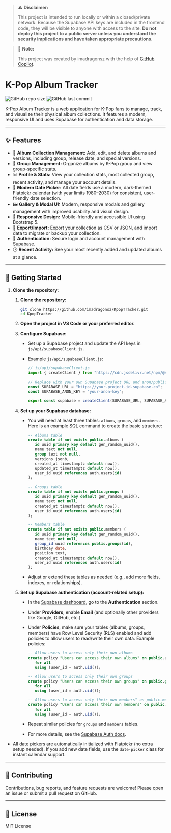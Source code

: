 > ⚠️ **Disclaimer:**
>
> This project is intended to run locally or within a closed/private network. Because the Supabase API keys are included in the frontend code, they will be visible to anyone with access to the site. **Do not deploy this project to a public server unless you understand the security implications and have taken appropriate precautions.**

> 🤖 **Note:**
>
> This project was created by imadragonsz with the help of [GitHub Copilot](https://github.com/features/copilot).

# K-Pop Album Tracker

![GitHub repo size](https://img.shields.io/github/repo-size/imadragonsz/KpopTracker?color=43c6ac)
![GitHub last commit](https://img.shields.io/github/last-commit/imadragonsz/KpopTracker?color=43c6ac)

K-Pop Album Tracker is a web application for K-Pop fans to manage, track, and visualize their physical album collections. It features a modern, responsive UI and uses Supabase for authentication and data storage.

---

## ✨ Features

- 🎵 **Album Collection Management:** Add, edit, and delete albums and versions, including group, release date, and special versions.
- 👥 **Group Management:** Organize albums by K-Pop group and view group-specific stats.
- 📊 **Profile & Stats:** View your collection stats, most collected group, recent activity, and manage your account details.
- 📅 **Modern Date Picker:** All date fields use a modern, dark-themed Flatpickr calendar (with year limits 1980–2030) for consistent, user-friendly date selection.
- 🖼️ **Gallery & Modal UI:** Modern, responsive modals and gallery management with improved usability and visual design.
- 📱 **Responsive Design:** Mobile-friendly and accessible UI using Bootstrap 5.
- 💾 **Export/Import:** Export your collection as CSV or JSON, and import data to migrate or backup your collection.
- 🔐 **Authentication:** Secure login and account management with Supabase.
- 🕒 **Recent Activity:** See your most recently added and updated albums at a glance.

---

## 🚀 Getting Started

1. **Clone the repository:**

   1. **Clone the repository:**

      ```sh
      git clone https://github.com/imadragonsz/KpopTracker.git
      cd KpopTracker
      ```

   2. **Open the project in VS Code or your preferred editor.**

   3. **Configure Supabase:**

      - Set up a Supabase project and update the API keys in `js/api/supabaseClient.js`.
      - Example `js/api/supabaseClient.js`:

        ```js
        // js/api/supabaseClient.js
        import { createClient } from "https://cdn.jsdelivr.net/npm/@supabase/supabase-js/+esm";

        // Replace with your own Supabase project URL and anon/public key
        const SUPABASE_URL = "https://your-project-id.supabase.co";
        const SUPABASE_ANON_KEY = "your-anon-key";

        export const supabase = createClient(SUPABASE_URL, SUPABASE_ANON_KEY);
        ```

   4. **Set up your Supabase database:**

      - You will need at least three tables: `albums`, `groups`, and `members`. Here is an example SQL command to create the basic structure:

        ```sql
        -- Albums table
        create table if not exists public.albums (
           id uuid primary key default gen_random_uuid(),
           name text not null,
           group text not null,
           versions jsonb,
           created_at timestamptz default now(),
           updated_at timestamptz default now(),
           user_id uuid references auth.users(id)
        );

        -- Groups table
        create table if not exists public.groups (
           id uuid primary key default gen_random_uuid(),
           name text not null,
           created_at timestamptz default now(),
           user_id uuid references auth.users(id)
        );

        -- Members table
        create table if not exists public.members (
           id uuid primary key default gen_random_uuid(),
           name text not null,
           group_id uuid references public.groups(id),
           birthday date,
           position text,
           created_at timestamptz default now(),
           user_id uuid references auth.users(id)
        );
        ```

      - Adjust or extend these tables as needed (e.g., add more fields, indexes, or relationships).

   5. **Set up Supabase authentication (account-related setup):**

      - In the [Supabase dashboard](https://app.supabase.com/), go to the **Authentication** section.
      - Under **Providers**, enable **Email** (and optionally other providers like Google, GitHub, etc.).
      - Under **Policies**, make sure your tables (albums, groups, members) have Row Level Security (RLS) enabled and add policies to allow users to read/write their own data. Example policies:

        ```sql
        -- Allow users to access only their own albums
        create policy "Users can access their own albums" on public.albums
           for all
           using (user_id = auth.uid());

        -- Allow users to access only their own groups
        create policy "Users can access their own groups" on public.groups
           for all
           using (user_id = auth.uid());

        -- Allow users to access only their own members" on public.members
        create policy "Users can access their own members" on public.members
           for all
           using (user_id = auth.uid());
        ```

      - Repeat similar policies for `groups` and `members` tables.
      - For more details, see the [Supabase Auth docs](https://supabase.com/docs/guides/auth).

- All date pickers are automatically initialized with Flatpickr (no extra setup needed). If you add new date fields, use the `date-picker` class for instant calendar support.

---

## 🤝 Contributing

Contributions, bug reports, and feature requests are welcome! Please open an issue or submit a pull request on GitHub.

---

## 📝 License

MIT License

